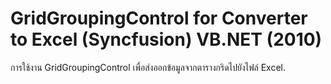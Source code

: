 # GridGroupingControl for Converter to Excel (Syncfusion) VB.NET (2010)

การใช้งาน GridGroupingControl เพื่อส่งออกข้อมูลจากตารางกริดไปยังไฟล์ Excel.
